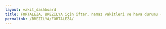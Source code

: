 ```yaml
---
layout: vakit_dashboard
title: FORTALEZA, BREZILYA için iftar, namaz vakitleri ve hava durumu - ilçe/eyalet seç
permalink: /BREZILYA/FORTALEZA/
---
```


<script type="text/javascript">
  var GLOBAL_COUNTRY = 'BREZILYA';
  var GLOBAL_CITY = 'FORTALEZA';
  var GLOBAL_STATE = '';
  var lat = 72;
  var lon = 21;
</script>
